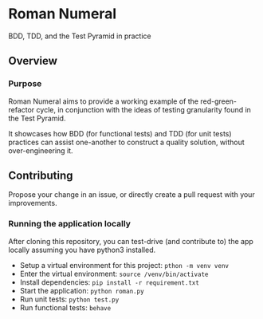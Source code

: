 # Roman Numeral

BDD, TDD, and the Test Pyramid in practice

## Overview

### Purpose

Roman Numeral aims to provide a working example of the red-green-refactor cycle, in conjunction with the ideas of testing granularity found in the Test Pyramid.

It showcases how BDD (for functional tests) and TDD (for unit tests) practices can assist one-another to construct a quality solution, without over-engineering it.

## Contributing

Propose your change in an issue, or directly create a pull request with your improvements.

### Running the application locally

After cloning this repository, you can test-drive (and contribute to) the app locally assuming you have python3 installed.

* Setup a virtual environment for this project: `pthon -m venv venv`
* Enter the virtual environment: `source /venv/bin/activate`
* Install dependencies: `pip install -r requirement.txt`
* Start the application: `python roman.py`
* Run unit tests: `python test.py`
* Run functional tests: `behave` 